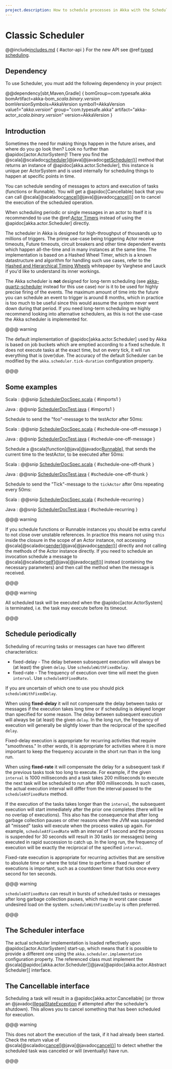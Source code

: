 ```yaml
---
project.description: How to schedule processes in Akka with the Scheduler.
---
```

# Classic Scheduler

@@include[includes.md](includes.md) { #actor-api }
For the new API see @ref:[typed scheduling](typed/interaction-patterns.md#typed-scheduling).

## Dependency

To use Scheduler, you must add the following dependency in your project:

@@dependency[sbt,Maven,Gradle] {
  bomGroup=com.typesafe.akka bomArtifact=akka-bom_$scala.binary.version$ bomVersionSymbols=AkkaVersion
  symbol1=AkkaVersion
  value1="$akka.version$"
  group="com.typesafe.akka"
  artifact="akka-actor_$scala.binary.version$"
  version=AkkaVersion
}

## Introduction

Sometimes the need for making things happen in the future arises, and where do
you go look then?  Look no further than @apidoc[actor.ActorSystem]! There you find the
@scala[@scaladoc[scheduler](akka.actor.ActorSystem#scheduler:akka.actor.Scheduler)]@java[@javadoc[getScheduler()](akka.actor.ActorSystem#getScheduler())] method that returns an instance of
@apidoc[akka.actor.Scheduler], this instance is unique per ActorSystem and is
used internally for scheduling things to happen at specific points in time.

You can schedule sending of messages to actors and execution of tasks
(functions or Runnable).  You will get a @apidoc[Cancellable] back that you can call
@scala[@scaladoc[cancel](akka.actor.Cancellable#cancel():Boolean)]@java[@javadoc[cancel()](akka.actor.Cancellable#cancel())] on to cancel the execution of the scheduled operation.

When scheduling periodic or single messages in an actor to itself it is recommended to
use the @ref:[Actor Timers](actors.md#actors-timers) instead of using the @apidoc[akka.actor.Scheduler]
directly.

The scheduler in Akka is designed for high-throughput of thousands up to millions 
of triggers. The prime use-case being triggering Actor receive timeouts, Future timeouts,
circuit breakers and other time dependent events which happen all-the-time and in many 
instances at the same time. The implementation is based on a Hashed Wheel Timer, which is
a known datastructure and algorithm for handling such use cases, refer to the [Hashed and Hierarchical Timing Wheels](http://www.cs.columbia.edu/~nahum/w6998/papers/sosp87-timing-wheels.pdf) 
whitepaper by Varghese and Lauck if you'd like to understand its inner workings. 

The Akka scheduler is **not** designed for long-term scheduling (see [akka-quartz-scheduler](https://github.com/enragedginger/akka-quartz-scheduler) 
instead for this use case) nor is it to be used for highly precise firing of the events.
The maximum amount of time into the future you can schedule an event to trigger is around 8 months,
which in practice is too much to be useful since this would assume the system never went down during that period.
If you need long-term scheduling we highly recommend looking into alternative schedulers, as this
is not the use-case the Akka scheduler is implemented for.

@@@ warning

The default implementation of @apidoc[akka.actor.Scheduler] used by Akka is based on job
buckets which are emptied according to a fixed schedule.  It does not
execute tasks at the exact time, but on every tick, it will run everything
that is (over)due.  The accuracy of the default Scheduler can be modified
by the `akka.scheduler.tick-duration` configuration property.

@@@

## Some examples

Scala
:  @@snip [SchedulerDocSpec.scala](/gemini-docs/src/test/scala/docs/actor/SchedulerDocSpec.scala) { #imports1 }

Java
:  @@snip [SchedulerDocTest.java](/gemini-docs/src/test/java/jdocs/actor/SchedulerDocTest.java) { #imports1 }

Schedule to send the "foo"-message to the testActor after 50ms:

Scala
:  @@snip [SchedulerDocSpec.scala](/gemini-docs/src/test/scala/docs/actor/SchedulerDocSpec.scala) { #schedule-one-off-message } 

Java
:  @@snip [SchedulerDocTest.java](/gemini-docs/src/test/java/jdocs/actor/SchedulerDocTest.java) { #schedule-one-off-message }

Schedule a @scala[function]@java[@javadoc[Runnable](java.lang.Runnable)], that sends the current time to the testActor, to be executed after 50ms:

Scala
:  @@snip [SchedulerDocSpec.scala](/gemini-docs/src/test/scala/docs/actor/SchedulerDocSpec.scala) { #schedule-one-off-thunk }

Java
:  @@snip [SchedulerDocTest.java](/gemini-docs/src/test/java/jdocs/actor/SchedulerDocTest.java) { #schedule-one-off-thunk }

Schedule to send the "Tick"-message to the `tickActor` after 0ms repeating every 50ms:

Scala
:  @@snip [SchedulerDocSpec.scala](/gemini-docs/src/test/scala/docs/actor/SchedulerDocSpec.scala) { #schedule-recurring }

Java
:  @@snip [SchedulerDocTest.java](/gemini-docs/src/test/java/jdocs/actor/SchedulerDocTest.java) { #schedule-recurring }

@@@ warning

If you schedule functions or Runnable instances you should be extra careful
to not close over unstable references. In practice this means not using `this`
inside the closure in the scope of an Actor instance, not accessing @scala[@scaladoc[sender](akka.actor.Actor#sender():akka.actor.ActorRef)]@java[@javadoc[sender()](akka.actor.Actor#sender())] directly
and not calling the methods of the Actor instance directly. If you need to
schedule an invocation schedule a message to @scala[@scaladoc[self](akka.actor.Actor#self:akka.actor.ActorRef)]@java[@javadoc[self()](akka.actor.Actor#self())] instead (containing the
necessary parameters) and then call the method when the message is received.

@@@

@@@ warning

All scheduled task will be executed when the @apidoc[actor.ActorSystem] is terminated, i.e.
the task may execute before its timeout.

@@@

## Schedule periodically

Scheduling of recurring tasks or messages can have two different characteristics:

* fixed-delay - The delay between subsequent execution will always be (at least) the given `delay`.
  Use `scheduleWithFixedDelay`.
* fixed-rate - The frequency of execution over time will meet the given `interval`. Use `scheduleAtFixedRate`.

If you are uncertain of which one to use you should pick `scheduleWithFixedDelay`.

When using **fixed-delay** it will not compensate the delay between tasks or messages if the execution takes long
time or if scheduling is delayed longer than specified for some reason. The delay between subsequent execution
will always be (at least) the given `delay`. In the long run, the frequency of execution will generally be
slightly lower than the reciprocal of the specified `delay`.

Fixed-delay execution is appropriate for recurring activities that require "smoothness." In other words,
it is appropriate for activities where it is more important to keep the frequency accurate in the short run
than in the long run.

When using **fixed-rate** it will compensate the delay for a subsequent task if the previous tasks took
too long to execute. For example, if the given `interval` is 1000 milliseconds and a task takes 200 milliseconds to
execute the next task will be scheduled to run after 800 milliseconds. In such cases, the actual execution
interval will differ from the interval passed to the `scheduleAtFixedRate` method.

If the execution of the tasks takes longer than the `interval`, the subsequent execution will start immediately
after the prior one completes (there will be no overlap of executions). This also has the consequence that after
long garbage collection pauses or other reasons when the JVM was suspended all "missed" tasks will execute
when the process wakes up again. For example, `scheduleAtFixedRate` with an interval of 1 second and the process
is suspended for 30 seconds will result in 30 tasks (or messages) being executed in rapid succession to catch up.
In the long run, the frequency of execution will be exactly the reciprocal of the specified `interval`.

Fixed-rate execution is appropriate for recurring activities that are sensitive to absolute time
or where the total time to perform a fixed number of executions is important, such as a countdown
timer that ticks once every second for ten seconds.

@@@ warning

`scheduleAtFixedRate` can result in bursts of scheduled tasks or messages after long garbage collection pauses,
which may in worst case cause undesired load on the system. `scheduleWithFixedDelay` is often preferred.

@@@


## The Scheduler interface

The actual scheduler implementation is loaded reflectively upon
@apidoc[actor.ActorSystem] start-up, which means that it is possible to provide a
different one using the `akka.scheduler.implementation` configuration
property. The referenced class must implement the @scala[@apidoc[akka.actor.Scheduler]]@java[@apidoc[akka.actor.AbstractScheduler]]
interface.

## The Cancellable interface

Scheduling a task will result in a @apidoc[akka.actor.Cancellable] (or throw an
@javadoc[IllegalStateException](java.lang.IllegalStateException) if attempted after the scheduler’s shutdown).
This allows you to cancel something that has been scheduled for execution.

@@@ warning

This does not abort the execution of the task, if it had already been
started.  Check the return value of @scala[@scaladoc[cancel](akka.actor.Cancellable#cancel():Boolean)]@java[@javadoc[cancel()](akka.actor.Cancellable#cancel())] to detect whether the
scheduled task was canceled or will (eventually) have run.

@@@

